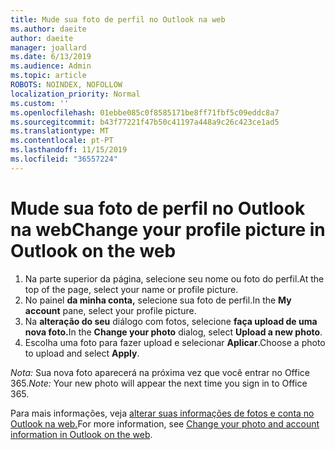 ```yaml
---
title: Mude sua foto de perfil no Outlook na web
ms.author: daeite
author: daeite
manager: joallard
ms.date: 6/13/2019
ms.audience: Admin
ms.topic: article
ROBOTS: NOINDEX, NOFOLLOW
localization_priority: Normal
ms.custom: ''
ms.openlocfilehash: 01ebbe085c0f8585171be8ff71fbf5c09eddc8a7
ms.sourcegitcommit: b43f77221f47b50c41197a448a9c26c423ce1ad5
ms.translationtype: MT
ms.contentlocale: pt-PT
ms.lasthandoff: 11/15/2019
ms.locfileid: "36557224"
---
```

# <a name="change-your-profile-picture-in-outlook-on-the-web"></a><span data-ttu-id="4347e-102">Mude sua foto de perfil no Outlook na web</span><span class="sxs-lookup"><span data-stu-id="4347e-102">Change your profile picture in Outlook on the web</span></span>

1. <span data-ttu-id="4347e-103">Na parte superior da página, selecione seu nome ou foto do perfil.</span><span class="sxs-lookup"><span data-stu-id="4347e-103">At the top of the page, select your name or profile picture.</span></span>
1. <span data-ttu-id="4347e-104">No painel **da minha conta,** selecione sua foto de perfil.</span><span class="sxs-lookup"><span data-stu-id="4347e-104">In the **My account** pane, select your profile picture.</span></span>
1. <span data-ttu-id="4347e-105">Na **alteração do seu** diálogo com fotos, selecione **faça upload de uma nova foto.**</span><span class="sxs-lookup"><span data-stu-id="4347e-105">In the **Change your photo** dialog, select **Upload a new photo**.</span></span>
1. <span data-ttu-id="4347e-106">Escolha uma foto para fazer upload e selecionar **Aplicar**.</span><span class="sxs-lookup"><span data-stu-id="4347e-106">Choose a photo to upload and select **Apply**.</span></span>

<span data-ttu-id="4347e-107">*Nota:* Sua nova foto aparecerá na próxima vez que você entrar no Office 365.</span><span class="sxs-lookup"><span data-stu-id="4347e-107">*Note:* Your new photo will appear the next time you sign in to Office 365.</span></span>

<span data-ttu-id="4347e-108">Para mais informações, veja [alterar suas informações de fotos e conta no Outlook na web.](https://support.office.com/article/b2dbb289-851d-4bed-93c3-3e136f5659ec)</span><span class="sxs-lookup"><span data-stu-id="4347e-108">For more information, see [Change your photo and account information in Outlook on the web](https://support.office.com/article/b2dbb289-851d-4bed-93c3-3e136f5659ec).</span></span>